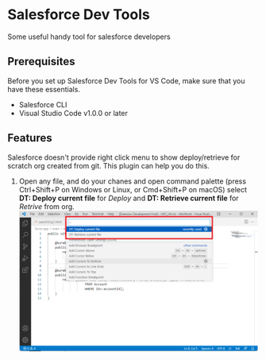 # Salesforce Dev Tools
 Some useful handy tool for salesforce developers

## Prerequisites
Before you set up Salesforce Dev Tools for VS Code, make sure that you have these essentials.
- Salesforce CLI
- Visual Studio Code v1.0.0 or later

## Features
Salesforce doesn't provide right click menu to show deploy/retrieve for scratch org created from git. This plugin can help you do this. 

1. Open any file, and do your chanes and open command palette (press Ctrl+Shift+P on Windows or Linux, or Cmd+Shift+P on macOS) select **DT: Deploy current file** for *Deploy* and **DT: Retrieve current file** for *Retrive* from org. 
![Example Deploy](/images/Feature-1-deploy-retrieve.png)


